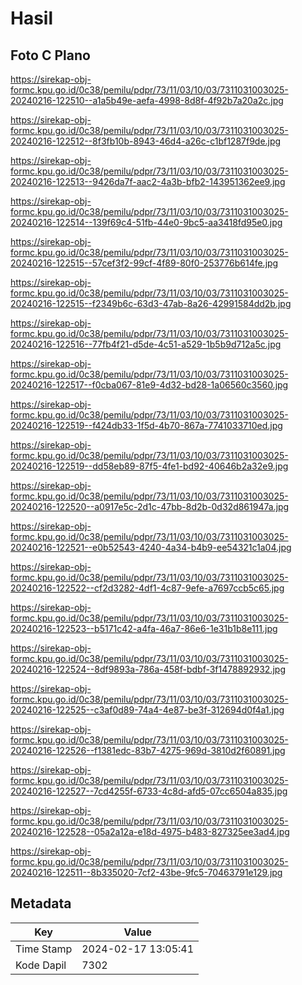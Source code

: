 # Hasil

## Foto C Plano

https://sirekap-obj-formc.kpu.go.id/0c38/pemilu/pdpr/73/11/03/10/03/7311031003025-20240216-122510--a1a5b49e-aefa-4998-8d8f-4f92b7a20a2c.jpg

https://sirekap-obj-formc.kpu.go.id/0c38/pemilu/pdpr/73/11/03/10/03/7311031003025-20240216-122512--8f3fb10b-8943-46d4-a26c-c1bf1287f9de.jpg

https://sirekap-obj-formc.kpu.go.id/0c38/pemilu/pdpr/73/11/03/10/03/7311031003025-20240216-122513--9426da7f-aac2-4a3b-bfb2-143951362ee9.jpg

https://sirekap-obj-formc.kpu.go.id/0c38/pemilu/pdpr/73/11/03/10/03/7311031003025-20240216-122514--139f69c4-51fb-44e0-9bc5-aa3418fd95e0.jpg

https://sirekap-obj-formc.kpu.go.id/0c38/pemilu/pdpr/73/11/03/10/03/7311031003025-20240216-122515--57cef3f2-99cf-4f89-80f0-253776b614fe.jpg

https://sirekap-obj-formc.kpu.go.id/0c38/pemilu/pdpr/73/11/03/10/03/7311031003025-20240216-122515--f2349b6c-63d3-47ab-8a26-42991584dd2b.jpg

https://sirekap-obj-formc.kpu.go.id/0c38/pemilu/pdpr/73/11/03/10/03/7311031003025-20240216-122516--77fb4f21-d5de-4c51-a529-1b5b9d712a5c.jpg

https://sirekap-obj-formc.kpu.go.id/0c38/pemilu/pdpr/73/11/03/10/03/7311031003025-20240216-122517--f0cba067-81e9-4d32-bd28-1a06560c3560.jpg

https://sirekap-obj-formc.kpu.go.id/0c38/pemilu/pdpr/73/11/03/10/03/7311031003025-20240216-122519--f424db33-1f5d-4b70-867a-7741033710ed.jpg

https://sirekap-obj-formc.kpu.go.id/0c38/pemilu/pdpr/73/11/03/10/03/7311031003025-20240216-122519--dd58eb89-87f5-4fe1-bd92-40646b2a32e9.jpg

https://sirekap-obj-formc.kpu.go.id/0c38/pemilu/pdpr/73/11/03/10/03/7311031003025-20240216-122520--a0917e5c-2d1c-47bb-8d2b-0d32d861947a.jpg

https://sirekap-obj-formc.kpu.go.id/0c38/pemilu/pdpr/73/11/03/10/03/7311031003025-20240216-122521--e0b52543-4240-4a34-b4b9-ee54321c1a04.jpg

https://sirekap-obj-formc.kpu.go.id/0c38/pemilu/pdpr/73/11/03/10/03/7311031003025-20240216-122522--cf2d3282-4df1-4c87-9efe-a7697ccb5c65.jpg

https://sirekap-obj-formc.kpu.go.id/0c38/pemilu/pdpr/73/11/03/10/03/7311031003025-20240216-122523--b5171c42-a4fa-46a7-86e6-1e31b1b8e111.jpg

https://sirekap-obj-formc.kpu.go.id/0c38/pemilu/pdpr/73/11/03/10/03/7311031003025-20240216-122524--8df9893a-786a-458f-bdbf-3f1478892932.jpg

https://sirekap-obj-formc.kpu.go.id/0c38/pemilu/pdpr/73/11/03/10/03/7311031003025-20240216-122525--c3af0d89-74a4-4e87-be3f-312694d0f4a1.jpg

https://sirekap-obj-formc.kpu.go.id/0c38/pemilu/pdpr/73/11/03/10/03/7311031003025-20240216-122526--f1381edc-83b7-4275-969d-3810d2f60891.jpg

https://sirekap-obj-formc.kpu.go.id/0c38/pemilu/pdpr/73/11/03/10/03/7311031003025-20240216-122527--7cd4255f-6733-4c8d-afd5-07cc6504a835.jpg

https://sirekap-obj-formc.kpu.go.id/0c38/pemilu/pdpr/73/11/03/10/03/7311031003025-20240216-122528--05a2a12a-e18d-4975-b483-827325ee3ad4.jpg

https://sirekap-obj-formc.kpu.go.id/0c38/pemilu/pdpr/73/11/03/10/03/7311031003025-20240216-122511--8b335020-7cf2-43be-9fc5-70463791e129.jpg


## Metadata

| Key        | Value               |
| ---------- | ------------------- |
| Time Stamp | 2024-02-17 13:05:41 |
| Kode Dapil | 7302                |



